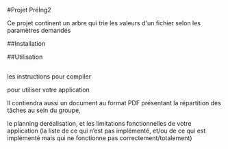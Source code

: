 #Projet PréIng2

Ce projet continent un arbre qui trie les valeurs d'un fichier selon les paramètres demandés

##Installation


##Utilisation


##




les instructions pour compiler

 pour utiliser votre application

Il contiendra aussi un document au format PDF
présentant la répartition des tâches au sein du groupe, 

le planning deréalisation, et les limitations fonctionnelles de votre application
(la liste de ce qui n’est pas implémenté, et/ou de ce qui est implémenté mais qui
ne fonctionne pas correctement/totalement)
